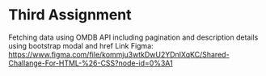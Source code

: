# Third Assignment

Fetching data using OMDB API including pagination and description details using bootstrap modal and href
Link Figma: https://www.figma.com/file/kommju3wtkDwU2YDnIXqKC/Shared-Challange-For-HTML-%26-CSS?node-id=0%3A1
